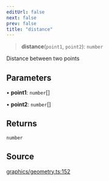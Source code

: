 ```yaml
---
editUrl: false
next: false
prev: false
title: "distance"
---
```


> **distance**(`point1`, `point2`): `number`

Distance between two points

## Parameters

• **point1**: `number`[]

• **point2**: `number`[]

## Returns

`number`

## Source

[graphics/geometry.ts:152](https://github.com/dgmjs/dgmjs/blob/6298c851d69b83f472385d1ebb3c937ddb56985d/packages/core/src/graphics/geometry.ts#L152)
